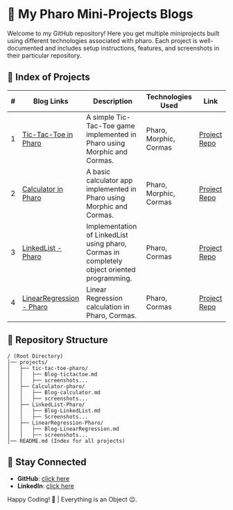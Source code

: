 # 🚀 My Pharo Mini-Projects Blogs

Welcome to my GitHub repository! Here you get multiple miniprojects built using different technologies associated with pharo. Each project is well-documented and includes setup instructions, features, and screenshots in their particular repository.

## 📜 Index of Projects

| #  | Blog Links | Description | Technologies Used | Link |
|----|-------------|-------------|-------------------|------|
| 1  | [Tic-Tac-Toe in Pharo](tic-tac-toe-pharo/Blog-tictactoe.md) | A simple Tic-Tac-Toe game implemented in Pharo using Morphic and Cormas. | Pharo, Morphic, Cormas | [Project Repo](https://github.com/PrasannaPal21/Pharo-TicTacToeGame) |
| 2  | [Calculator in Pharo](Calculator-Pharo/Blog-calculator.md) | A basic calculator app implemented in Pharo using Morphic and Cormas. | Pharo, Morphic, Cormas | [Project Repo](https://github.com/PrasannaPal21/Pharo-Calculator) |
| 3  | [LinkedList - Pharo](LinkedList-Pharo/Blog-linkedlist.md) | Implementation of LinkedList using pharo, Cormas in completely object oriented programming. | Pharo, Cormas | [Project Repo](https://github.com/PrasannaPal21/Pharo-LinkedList) |
| 4  | [LinearRegression - Pharo](LinearRegression-Pharo/Blog-linearregression.md) | Linear Regression calculation in Pharo, Cormas. | Pharo, Cormas | [Project Repo](https://github.com/PrasannaPal21/Pharo-LinearRegression) |


## 📂 Repository Structure

```
/ (Root Directory)
│── projects/
│   ├── tic-tac-toe-pharo/
│   │   ├── Blog-tictactoe.md
│   │   ├── screenshots...
│   ├── Calculator-pharo/
│   │   ├── Blog-calculator.md
│   │   ├── screenshots...
│   ├── LinkedList-Pharo/
│   │   ├── Blog-LinkedList.md
│   │   ├── Screenshots...
│   ├── LinearRegression-Pharo/
│   │   ├── Blog-LinearRegression.md
│   │   ├── screenshots...
│── README.md (Index for all projects)
```


## 🔗 Stay Connected
- **GitHub**: [click here](https://github.com/PrasannaPal21)
- **LinkedIn**: [click here](https://www.linkedin.com/in/prasanna-pal-542992274)

Happy Coding! 🚀 | Everything is an Object 😉.

